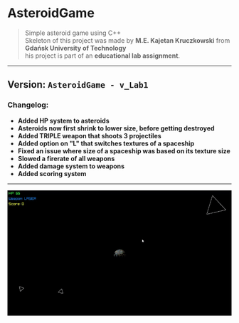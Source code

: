 # AsteroidGame

> Simple asteroid game using C++  
> Skeleton of this project was made by **M.E. Kajetan Kruczkowski** from **Gdańsk University of Technology**  
> his project is part of an **educational lab assignment**.

---

## Version: `AsteroidGame - v_Lab1`

### Changelog:
- **Added HP system to asteroids**
- **Asteroids now first shrink to lower size, before getting destroyed**
- **Added TRIPLE weapon that shoots 3 projectiles**
- **Added option on "L" that switches textures of a spaceship**
- **Fixed an issue where size of a spaceship was based on its texture size**
- **Slowed a firerate of all weapons**
- **Added damage system to weapons**
- **Added scoring system**

---

![Gameplay preview](assets/gameplay_lab1.gif)
